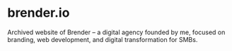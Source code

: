 # brender.io
Archived website of Brender – a digital agency founded by me, focused on branding, web development, and digital transformation for SMBs.
